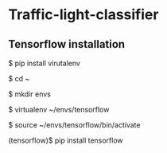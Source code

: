# Traffic-light-classifier
## Tensorflow installation

$ pip install virutalenv

$ cd ~

$ mkdir envs

$ virtualenv ~/envs/tensorflow

$ source ~/envs/tensorflow/bin/activate

(tensorflow)$ pip install tensorflow

